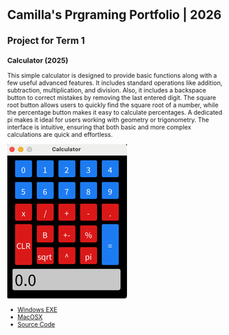# Camilla's Prgraming Portfolio | 2026

## Project for Term 1

### Calculator (2025)

This simple calculator is designed to provide basic functions along with a few useful advanced features. It includes standard operations like addition, subtraction, multiplication, and division. Also, it includes a backspace button to correct mistakes by removing the last entered digit. The square root button allows users to quickly find the square root of a number, while the percentage button makes it easy to calculate percentages. A dedicated pi makes it ideal for users working with geometry or trigonometry. The interface is intuitive, ensuring that both basic and more complex calculations are quick and effortless.


![Running Calculator](https://github.com/9660550-oss/portfolio/blob/main/images/calculator.png?raw=true)

* [Windows EXE](https://github.com/9660550-oss/portfolio/blob/main/src/Calculator/windows-amd64.zip)
* [MacOSX](https://github.com/9660550-oss/portfolio/blob/main/src/Calculator/macos-x86_64.zip)
* [Source Code](https://github.com/9660550-oss/portfolio/tree/main/src/Calculator)
